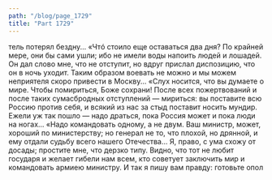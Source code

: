 ```yaml
---
path: "/blog/page_1729"
title: "Part 1729"
---
```


тель потерял бездну...
«Чтó стоило еще оставаться два дня? По крайней мере, они бы сами ушли; ибо не имели воды напоить людей и лошадей. Он дал слово мне, что не отступит, но вдруг прислал диспозицию, что он в ночь уходит. Таким образом воевать не можно и мы можем неприятеля скоро привести в Москву...
«Слух носится, что вы думаете о мире. Чтобы помириться, Боже сохрани! После всех пожертвований и после таких сумасбродных отступлений — мириться: вы поставите всю Россию против себя, и всякий из нас за стыд поставит носить мундир. Ежели уж так пошло — надо драться, пока Россия может и пока люди на ногах...
«Надо командовать одному, а не двум. Ваш министр, может, хороший по министерству; но генерал не то, что плохой, но дрянной, и ему отдали судьбу всего нашего Отечества... Я, право, с ума схожу от досады; простите мне, что дерзко типу. Видно, что тот не любит государя и желает гибели нам всем, кто советует заключить мир и командовать армиею министру. И так я пишу вам правду: готовьте опол

